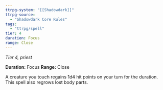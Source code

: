 ```yaml
---
ttrpg-system: "[[Shadowdark]]"
ttrpg-source: 
  - "Shadowdark Core Rules"
tags:
  - "ttrpg/spell"
tier: 4
duration: Focus
range: Close
---
```

*Tier 4, priest*

**Duration:** Focus
**Range:** Close

A creature you touch regains 1d4 hit points on your turn for the duration. This spell also regrows lost body parts.
